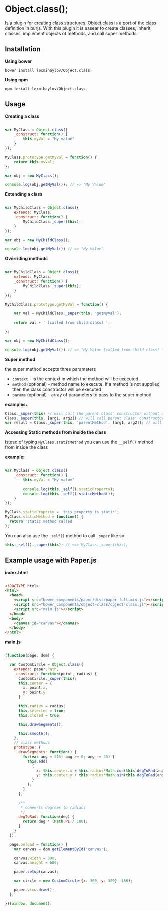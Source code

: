 # Object.class();

Is a plugin for creating class structures. Object.class is a port of the class definition in burjs. 
With this plugin it is easear to create classes, inherit classes, implement objects of methods, and call super methods.

## Installation

__Using bower__

    bower install lexmihaylov/Object.class

__Using npm__

    npm install lexmihaylov/Object.class
    
## Usage

__Creating a class__

```javascript

var MyClass = Object.class({
    _construct: function() {
        this.myVal = "My value"
    }
});

MyClass.prototype.getMyVal = function() {
    return this.myVal;
};

var obj = new MyClass();

console.log(obj.getMyVal()); // => "My Value"

```

__Extending a class__

```javascript

var MyChildClass = Object.class({
    extends: MyClass,
    _construct: function() {
        MyChildClass._super(this);
    }
});

var obj = new MyChildClass();

console.log(obj.getMyVal()) // => "My Value"

```

__Overriding methods__

```javascript

var MyChildClass = Object.class({
    extends: MyClass,
    _construct: function() {
        MyChildClass._super(this);
    }
});

MyChildClass.prototype.getMyVal = function() {

    var val = MyChildClass._super(this, 'getMyVal');
    
    return val + ' [called from child class] ';

};

var obj = new MyChildClass();

console.log(obj.getMyVal()) // => "My Value [called from child class] "

```

__Super method__

the super method accepts three parameters
 * `context` - is the context in which the method will be executed
 * `method` (optional) - method name to execute. If a method is not supplied then the class constructor will be executed
 * `params` (optional) - array of parameters to pass to the super method

__examples:__

```javascript
Class._super(this) // will call the parent class' constructor without any arguments
Class._super(this, [arg1, arg2]) // will call parent class' constructor with arg1 and arg2
var result = Class._super(this, 'parentMethod', [arg1, arg2]); // will call parent method with arg1 and arg2 as input arguments
```

__Accessing Static methods from inside the class__

istead of typing `MyClass.staticMethod` you can use the `__self()` method from inside the class

__example:__

```javascript

var MyClass = Object.class({
    _construct: function() {
        this.myVal = "My value"
        
        console.log(this._self().staticProperty);
        console.log(this._self().staticMethod());
    }
});

MyClass.staticProperty = 'this property is static';
MyClass.staticMethod = function() {
  return 'static method called
};

```

You can also use the `_self()` method to call `_super` like so:

```javascript
this._self()._super(this); // <=> MyClass._super(this);
```

## Example usage with Paper.js

__index.html__

```html

<!DOCTYPE html>
<html>
  <head>
    <script src="bower_components/paper/dist/paper-full.min.js"></script>
    <script src="bower_components/object-class/object-class.js"></script>
    <script src="main.js"></script>
  </head>
  <body>
    <canvas id="canvas"></canvas>
  </body>
</html>

```

__main.js__

```javascript

(function(page, dom) {

  var CustomCircle = Object.class({
    extends: paper.Path,
    _construct: function(point, radius) {
      CustomCircle._super(this);
      this.center = {
        x: point.x,
        y: point.y
      }

      this.radius = radius;
      this.selected = true;
      this.closed = true;

      this.drawSegments();

      this.smooth();
    },
    // class methods
    prototype: {
      drawSegments: function() {
        for(var ang = 315; ang >= 0; ang -= 45) {
          this.add(
            {
              x: this.center.x + this.radius*Math.cos(this.degToRad(ang)),
              y: this.center.y + this.radius*Math.sin(this.degToRad(ang))
            }
          );
        }
      },

      /**
       * converts degrees to radians
       */
      degToRad: function(deg) {
        return deg * (Math.PI / 180);
      }
    }
  });

  page.onload = function() {
    var canvas = dom.getElementById('canvas');

    canvas.width = 600;
    canvas.height = 600;

    paper.setup(canvas);

    var circle = new CustomCircle({x: 300, y: 300}, 150);

    paper.view.draw();
  };

})(window, document);

```